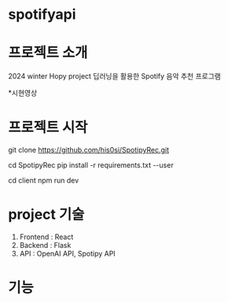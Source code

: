 # spotifyapi
# 프로젝트 소개
2024 winter Hopy project
딥러닝을 활용한 Spotify 음악 추천 프로그램

*시현영상


# 프로젝트 시작 
git clone https://github.com/his0si/SpotipyRec.git

cd SpotipyRec
pip install -r requirements.txt --user

cd client
npm run dev

# project 기술
1. Frontend : React 
2. Backend : Flask 
3. API : OpenAI API, Spotipy API 
   

# 기능

